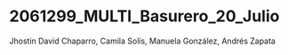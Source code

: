 # 2061299_MULTI_Basurero_20_Julio
Jhostin David Chaparro, Camila Solís, Manuela González, Andrés Zapata 
